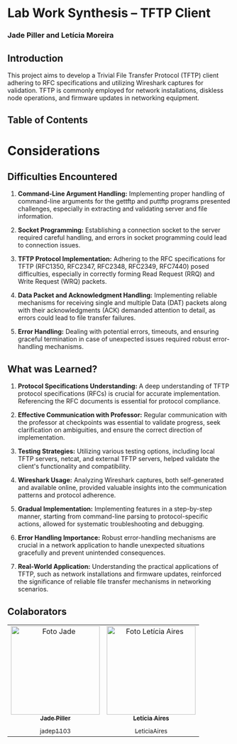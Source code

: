 # Lab Work Synthesis – TFTP Client
### Jade Piller and Letícia Moreira

## Introduction
This project aims to develop a Trivial File Transfer Protocol (TFTP) client adhering to RFC specifications and utilizing Wireshark captures for validation. TFTP is commonly employed for network installations, diskless node operations, and firmware updates in networking equipment.

## Table of Contents

# Considerations
## Difficulties Encountered
1. **Command-Line Argument Handling:** Implementing proper handling of command-line arguments for the gettftp and puttftp programs presented challenges, especially in extracting and validating server and file information.

2. **Socket Programming:** Establishing a connection socket to the server required careful handling, and errors in socket programming could lead to connection issues.

3. **TFTP Protocol Implementation:** Adhering to the RFC specifications for TFTP (RFC1350, RFC2347, RFC2348, RFC2349, RFC7440) posed difficulties, especially in correctly forming Read Request (RRQ) and Write Request (WRQ) packets.

4. **Data Packet and Acknowledgment Handling:** Implementing reliable mechanisms for receiving single and multiple Data (DAT) packets along with their acknowledgments (ACK) demanded attention to detail, as errors could lead to file transfer failures.

5. **Error Handling:** Dealing with potential errors, timeouts, and ensuring graceful termination in case of unexpected issues required robust error-handling mechanisms.


## What was Learned?
1. **Protocol Specifications Understanding:** A deep understanding of TFTP protocol specifications (RFCs) is crucial for accurate implementation. Referencing the RFC documents is essential for protocol compliance.

2. **Effective Communication with Professor:** Regular communication with the professor at checkpoints was essential to validate progress, seek clarification on ambiguities, and ensure the correct direction of implementation.

3. **Testing Strategies:** Utilizing various testing options, including local TFTP servers, netcat, and external TFTP servers, helped validate the client's functionality and compatibility.

4. **Wireshark Usage:** Analyzing Wireshark captures, both self-generated and available online, provided valuable insights into the communication patterns and protocol adherence.

5. **Gradual Implementation:** Implementing features in a step-by-step manner, starting from command-line parsing to protocol-specific actions, allowed for systematic troubleshooting and debugging.

6. **Error Handling Importance:** Robust error-handling mechanisms are crucial in a network application to handle unexpected situations gracefully and prevent unintended consequences.

7. **Real-World Application:** Understanding the practical applications of TFTP, such as network installations and firmware updates, reinforced the significance of reliable file transfer mechanisms in networking scenarios.

## Colaborators
<table>
  <tr>
      <td align="center">
      <a href="#">
        <img src="https://github.com/jadep1103/synthesysjade/assets/72623771/8ba95fc6-6138-4b4e-a3c4-d038aab38c1a" width="200px;" alt="Foto Jade"/><br>
        <sub>
          <b>Jade Piller</b>
          </p>jadep1103
        </sub>
      </a>
    </td>
    <td align="center">
      <a href="#">
        <img src="https://avatars.githubusercontent.com/u/72623771?v=4" width="200px;" alt="Foto Letícia Aires"/><br>
        <sub>
          <b>Letícia Aires</b>
          </p>LeticiaAires
        </sub>
      </a>
    </td>
